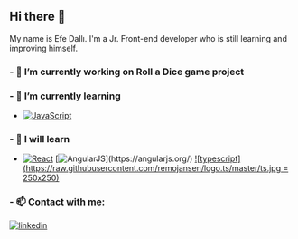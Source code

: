 ## Hi there 👋

My name is Efe Dallı. I'm a Jr. Front-end developer who is still learning and improving himself.

### - 🔭 I’m currently working on Roll a Dice game project
### - 🌱 I’m currently learning
- [![JavaScript](http://3con14.biz/code/_data/js/intro/js-logo.png)](https://developer.mozilla.org/en-US/docs/Web/JavaScript)
### - 🌱 I will learn 
- [![React](https://raw.githubusercontent.com/jalbertsr/logo-badge-images/master/img/react_logo.png)](https://facebook.github.io/react/) [![AngularJS]([https://redpanthers.co/wp-content/uploads/2017/12/angularjs.png](https://tr.wikipedia.org/wiki/Dosya:Angular_full_color_logo.svg))](https://angularjs.org/) [![typescript](https://raw.githubusercontent.com/remojansen/logo.ts/master/ts.jpg = 250x250)](https://www.typescriptlang.org/)


### - 📫 Contact with me: 
[![linkedin](https://img.shields.io/badge/Linkedin-000000?style=for-the-badge&logo=Linkedin&logoColor=white)](https://www.linkedin.com/in/efe-dalli-917767139/)
